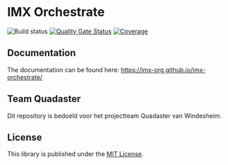 # IMX Orchestrate

![Build status](https://github.com/imx-org/imx-orchestrate/actions/workflows/build.yml/badge.svg)
[![Quality Gate Status](https://sonarcloud.io/api/project_badges/measure?project=nl.geostandaarden.imx.orchestrate%3Aorchestrate&metric=alert_status)](https://sonarcloud.io/dashboard?id=nl.geostandaarden.imx.orchestrate%3Aorchestrate)
[![Coverage](https://sonarcloud.io/api/project_badges/measure?project=nl.geostandaarden.imx.orchestrate%3Aorchestrate&metric=coverage)](https://sonarcloud.io/dashboard?id=nl.geostandaarden.imx.orchestrate%3Aorchestrate)

## Documentation

The documentation can be found here: https://imx-org.github.io/imx-orchestrate/

## Team Quadaster

Dit repository is bedoeld voor het projectteam Quadaster van Windesheim.

## License

This library is published under the [MIT License](LICENSE.md).
